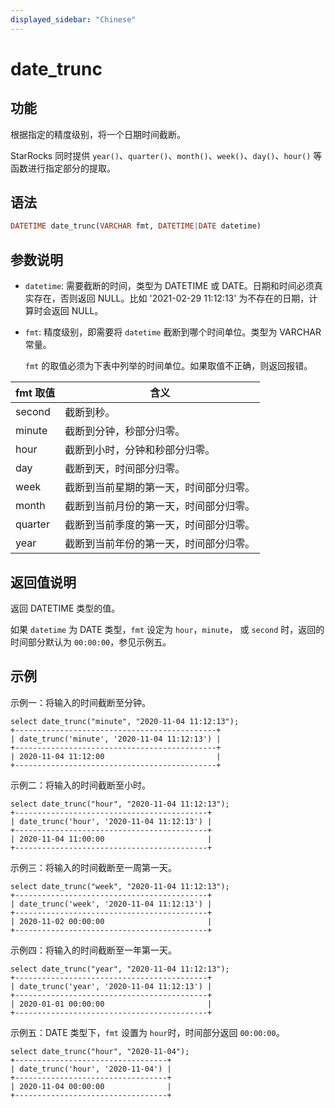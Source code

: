 ```yaml
---
displayed_sidebar: "Chinese"
---
```


# date_trunc

## 功能

根据指定的精度级别，将一个日期时间截断。

StarRocks 同时提供 `year()`、`quarter()`、`month()`、`week()`、`day()`、`hour()` 等函数进行指定部分的提取。

## 语法

```Haskell
DATETIME date_trunc(VARCHAR fmt, DATETIME|DATE datetime)
```

## 参数说明

- `datetime`: 需要截断的时间，类型为 DATETIME 或 DATE。日期和时间必须真实存在，否则返回 NULL。比如 '2021-02-29 11:12:13' 为不存在的日期，计算时会返回 NULL。

- `fmt`: 精度级别，即需要将 `datetime` 截断到哪个时间单位。类型为 VARCHAR 常量。
  
  `fmt` 的取值必须为下表中列举的时间单位。如果取值不正确，则返回报错。

| fmt 取值 | 含义                                   |
| -------- | -------------------------------------- |
| second   | 截断到秒。                             |
| minute   | 截断到分钟，秒部分归零。               |
| hour     | 截断到小时，分钟和秒部分归零。         |
| day      | 截断到天，时间部分归零。               |
| week     | 截断到当前星期的第一天，时间部分归零。 |
| month    | 截断到当前月份的第一天，时间部分归零。 |
| quarter  | 截断到当前季度的第一天，时间部分归零。 |
| year     | 截断到当前年份的第一天，时间部分归零。 |

## 返回值说明

返回 DATETIME 类型的值。

如果 `datetime` 为 DATE 类型，`fmt` 设定为 `hour`，`minute`， 或 `second` 时，返回的时间部分默认为 `00:00:00`，参见示例五。

## 示例

示例一：将输入的时间截断至分钟。

```Plain
select date_trunc("minute", "2020-11-04 11:12:13");
+---------------------------------------------+
| date_trunc('minute', '2020-11-04 11:12:13') |
+---------------------------------------------+
| 2020-11-04 11:12:00                         |
+---------------------------------------------+
```

示例二：将输入的时间截断至小时。

```Plain
select date_trunc("hour", "2020-11-04 11:12:13");
+-------------------------------------------+
| date_trunc('hour', '2020-11-04 11:12:13') |
+-------------------------------------------+
| 2020-11-04 11:00:00                       |
+-------------------------------------------+
```

示例三：将输入的时间截断至一周第一天。

```Plain
select date_trunc("week", "2020-11-04 11:12:13");
+-------------------------------------------+
| date_trunc('week', '2020-11-04 11:12:13') |
+-------------------------------------------+
| 2020-11-02 00:00:00                       |
+-------------------------------------------+
```

示例四：将输入的时间截断至一年第一天。

```plain
select date_trunc("year", "2020-11-04 11:12:13");
+-------------------------------------------+
| date_trunc('year', '2020-11-04 11:12:13') |
+-------------------------------------------+
| 2020-01-01 00:00:00                       |
+-------------------------------------------+
```

示例五：DATE 类型下，`fmt` 设置为 `hour`时，时间部分返回 `00:00:00`。

```plain
select date_trunc("hour", "2020-11-04");
+----------------------------------+
| date_trunc('hour', '2020-11-04') |
+----------------------------------+
| 2020-11-04 00:00:00              |
+----------------------------------+
```
